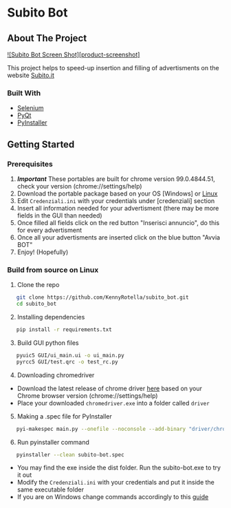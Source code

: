 # Subito Bot

## About The Project
[![Subito Bot Screen Shot][product-screenshot]](https://example.com)

This project helps to speed-up insertion and filling of advertisments on the website [Subito.it](https://www.subito.it/)

### Built With
* [Selenium](https://www.selenium.dev/)
* [PyQt](https://www.qt.io/)
* [PyInstaller](https://pyinstaller.readthedocs.io/en/stable/)

## Getting Started
### Prerequisites
1. ***Important*** These portables are built for chrome version 99.0.4844.51, check your version (chrome://settings/help)
2. Download the portable package based on your OS [Windows] or [Linux](https://github.com/KennyRotella/subito_bot/blob/main/portable_builds/LinuxBuild.zip)
3. Edit `Credenziali.ini` with your credentials under [credenziali] section
4. Insert all information needed for your advertisment (there may be more fields in the GUI than needed)
5. Once filled all fields click on the red button "Inserisci annuncio", do this for every advertisment
6. Once all your advertisments are inserted click on the blue button "Avvia BOT"
7. Enjoy! (Hopefully)

### Build from source on Linux
1. Clone the repo
```sh
   git clone https://github.com/KennyRotella/subito_bot.git
   cd subito_bot
```
2. Installing dependencies
```sh
   pip install -r requirements.txt
```
3. Build GUI python files
```sh
   pyuic5 GUI/ui_main.ui -o ui_main.py
   pyrcc5 GUI/test.qrc -o test_rc.py
```
4. Downloading chromedriver
- Download the latest release of chrome driver [here](https://chromedriver.chromium.org/downloads) based on your Chrome browser version (chrome://settings/help)
- Place your downloaded `chromedriver.exe` into a folder called `driver`
5. Making a .spec file for PyInstaller
```sh
   pyi-makespec main.py --onefile --noconsole --add-binary "driver/chromedriver:driver/" --add-data "Credenziali.ini:." --name subito-bot
```
6. Run pyinstaller command
```sh
   pyinstaller --clean subito-bot.spec
```
- You may find the exe inside the dist folder. Run the subito-bot.exe to try it out
- Modify the `Credenziali.ini` with your credentials and put it inside the same executable folder
- If you are on Windows change commands accordingly to this [guide](https://medium.com/technology-hits/easily-distribute-python-selenium-applications-with-pyinstaller-ef276844ad2d)
